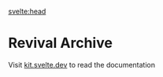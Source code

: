 <svelte:head>
<title>Revival Archive</title>
</svelte:head>

# Revival Archive

Visit [kit.svelte.dev](https://kit.svelte.dev)
to read the documentation

